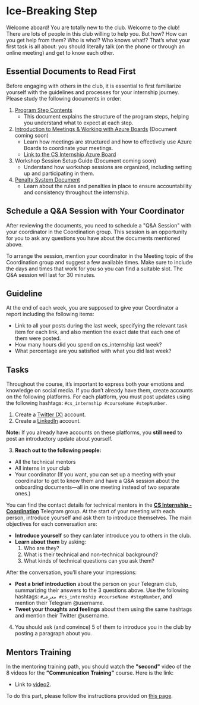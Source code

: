 # Ice-Breaking Step

Welcome aboard! You are totally new to the club. Welcome to the club! There are lots of people in this club willing to help you. But how? How can you get help from them? Who is who!? Who knows what!?
That’s what your first task is all about: you should literally talk (on the phone or through an online meeting) and get to know each other.

## Essential Documents to Read First

Before engaging with others in the club, it is essential to first familiarize yourself with the guidelines and processes for your internship journey. Please study the following documents in order:

1. [Program Step Contents](https://github.com/cs-internship/cs-internship-spec/blob/master/processes/documents/Program%20Step%20Contents%20--fa.md)
   - This document explains the structure of the program steps, helping you understand what to expect at each step.
2. [Introduction to Meetings & Working with Azure Boards](https://www.youtube.com/watch?v=pRCOpFa5XlI&list=PLSQ2VqVf5QiAy2HzIvjN271CUUeIQYQ3s&index=3&ab_channel=CSInternship) (Document coming soon)
   - Learn how meetings are structured and how to effectively use Azure Boards to coordinate your meetings.
   - [Link to the CS Internship Azure Board](https://dev.azure.com/cs-internship/CS%20Internship%20Program/_sprints/taskboard/Operations%20Team/CS%20Internship%20Program/Operational/)
3. Workshop Session Setup Guide (Document coming soon)
   - Understand how workshop sessions are organized, including setting up and participating in them.
4. [Penalty System Document](https://github.com/cs-internship/cs-internship-spec/blob/master/processes/documents/Penalty%20--fa.md)
   - Learn about the rules and penalties in place to ensure accountability and consistency throughout the internship.

## Schedule a Q&A Session with Your Coordinator

After reviewing the documents, you need to schedule a "Q&A Session" with your coordinator in the Coordination group. This session is an opportunity for you to ask any questions you have about the documents mentioned above.


To arrange the session, mention your coordinator in the Meeting topic of the Coordination group and suggest a few available times. Make sure to include the days and times that work for you so you can find a suitable slot. The Q&A session will last for 30 minutes.

## Guideline

At the end of each week, you are supposed to give your Coordinator a report including the following items:

- Link to all your posts during the last week, specifying the relevant task item for each link, and also mention the exact date that each one of them were posted.
- How many hours did you spend on cs_internship last week?
- What percentage are you satisfied with what you did last week?

## Tasks

Throughout the course, it’s important to express both your emotions and knowledge on social media. If you don’t already have them, create accounts on the following platforms. For each platform, you must post updates using the following hashtags: `#cs_internship #courseName #stepNumber`.

1. Create a [Twitter (X)](https://x.com/) account.
2. Create a [LinkedIn](https://www.linkedin.com/) account.

**Note:** If you already have accounts on these platforms, you **still need** to post an introductory update about yourself.

3. **Reach out to the following people:**

- All the technical mentors
- All interns in your club
- Your coordinator (If you want, you can set up a meeting with your coordinator to get to know them and have a Q&A session about the onboarding documents—all in one meeting instead of two separate ones.)

You can find the contact details for technical mentors in the [**CS Internship - Coordination**](https://t.me/c/2034114419/1/311) Telegram group.
At the start of your meeting with each person, introduce yourself and ask them to introduce themselves. The main objectives for each conversation are:

- **Introduce yourself** so they can later introduce you to others in the club.
- **Learn about them** by asking:
   1. Who are they?
   2. What is their technical and non-technical background?
   3. What kinds of technical questions can you ask them?

After the conversation, you’ll share your impressions:

- **Post a brief introduction** about the person on your Telegram club, summarizing their answers to the 3 questions above. Use the following hashtags: `#معرفی #cs_internship #courseName #stepNumber`, and mention their Telegram @username.
- **Tweet your thoughts and feelings** about them using the same hashtags and mention their Twitter @username.

4. You should ask (and convince) 5 of them to introduce you in the club by posting a paragraph about you.


## Mentors Training

In the mentoring training path, you should watch the **"second"** video of the 8 videos for the **"Communication Training"** course. Here is the link:

- Link to [video2](https://drive.google.com/file/d/1PT_6IAlbMhtloCctVzECgBRA1ALZCbeR/view?usp=drive_link). 

To do this part, please follow the instructions provided on [this page](https://github.com/cs-internship/cs-internship-spec/blob/master/courses/mentoring-workshops-instruction.md). 
